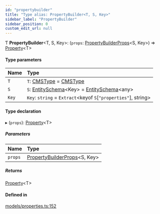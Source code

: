 ```yaml
---
id: "propertybuilder"
title: "Type alias: PropertyBuilder<T, S, Key>"
sidebar_label: "PropertyBuilder"
sidebar_position: 0
custom_edit_url: null
---
```


Ƭ **PropertyBuilder**<T, S, Key\>: (`props`: [PropertyBuilderProps](propertybuilderprops.md)<S, Key\>) => [Property](property.md)<T\>

#### Type parameters

| Name | Type |
| :------ | :------ |
| `T` | `T`: [CMSType](cmstype.md) = [CMSType](cmstype.md) |
| `S` | `S`: [EntitySchema](../interfaces/entityschema.md)<Key\> = [EntitySchema](../interfaces/entityschema.md)<any\> |
| `Key` | `Key`: `string` = `Extract`<keyof `S`[``"properties"``], string\> |

#### Type declaration

▸ (`props`): [Property](property.md)<T\>

##### Parameters

| Name | Type |
| :------ | :------ |
| `props` | [PropertyBuilderProps](propertybuilderprops.md)<S, Key\> |

##### Returns

[Property](property.md)<T\>

#### Defined in

[models/properties.ts:152](https://github.com/Camberi/firecms/blob/b1328ad/src/models/properties.ts#L152)
